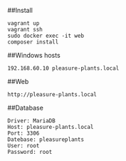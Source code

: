 ##Install

    vagrant up
    vagrant ssh
    sudo docker exec -it web
    composer install

##Windows hosts

    192.168.60.10 pleasure-plants.local

##Web

    http://pleasure-plants.local

##Database

    Driver: MariaDB
    Host: pleasure-plants.local
    Port: 3306
    Datebase: pleasureplants
    User: root
    Password: root
